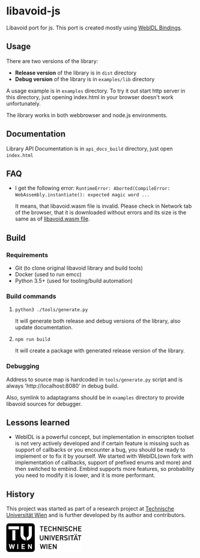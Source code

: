 # libavoid-js

Libavoid port for js. This port is created mostly using [WebIDL Bindings](https://emscripten.org/docs/porting/connecting_cpp_and_javascript/WebIDL-Binder.html).

## Usage

There are two versions of the library:

- **Release version** of the library is in `dist` directory
- **Debug version** of the library is in `examples/lib` directory

A usage example is in `examples` directory. To try it out start http server in this
directory, just opening index.html in your browser doesn't work unfortunately.

The library works in both webbrowser and node.js environments.

## Documentation

Library API Documentation is in `api_docs_build` directory, just open `index.html`

## FAQ

* I get the following error: `RuntimeError: Aborted(CompileError: WebAssembly.instantiate(): expected magic word ...`

  It means, that libavoid.wasm file is invalid. Please check in Network tab of the browser, that it is downloaded without errors and its size is the same as of [libavoid.wasm file](https://github.com/Aksem/libavoid-js/blob/master/dist/libavoid.wasm).

## Build

### Requirements

- Git (to clone original libavoid library and build tools)
- Docker (used to run emcc)
- Python 3.5+ (used for tooling/build automation)

### Build commands

1. `python3 ./tools/generate.py`

    It will generate both release and debug versions of the library, also update documentation.

2. `npm run build`

    It will create a package with generated release version of the library.

### Debugging

Address to source map is hardcoded in `tools/generate.py` script and is always 'http://localhost:8080' in debug build.

Also, symlink to adaptagrams should be in `examples` directory to provide libavoid sources for debugger.

## Lessons learned

- WebIDL is a powerful concept, but implementation in emscripten toolset is not very actively developed and if certain feature is missing such as support of callbacks or you encounter a bug, you should be ready to implement or to fix it by yourself. We started with WebIDL(own fork with implementation of callbacks, support of prefixed enums and more) and then switched to embind. Embind supports more features, so probability you need to modify it is lower, and it is more performant.

## History

This project was started as part of a research project at [Technische Universität Wien](https://www.tuwien.at) and is further developed by its author and contributors.

<a href="https://www.tuwien.at">
  <img src="https://raw.githubusercontent.com/Aksem/libavoid-js/refs/heads/master/docs/assets/TU_Logo_schwarz_RGB.svg" width="200" alt="Technische Universität Wien Logo" />
</a>

